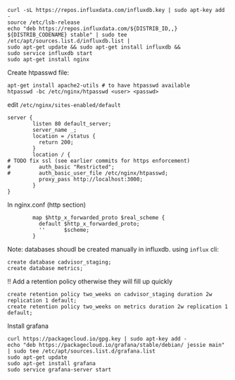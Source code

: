```
curl -sL https://repos.influxdata.com/influxdb.key | sudo apt-key add -
source /etc/lsb-release
echo "deb https://repos.influxdata.com/${DISTRIB_ID,,} ${DISTRIB_CODENAME} stable" | sudo tee /etc/apt/sources.list.d/influxdb.list |
sudo apt-get update && sudo apt-get install influxdb &&
sudo service influxdb start
sudo apt-get install nginx
```

Create htpasswd file:
```
apt-get install apache2-utils # to have htpasswd available
htpasswd -bc /etc/nginx/htpasswd <user> <passwd>
```
edit `/etc/nginx/sites-enabled/default`

```
server {
        listen 80 default_server;
        server_name _;
        location = /status {
          return 200;
        }
        location / {
# TODO fix ssl (see earlier commits for https enforcement)
#         auth_basic "Restricted";
#         auth_basic_user_file /etc/nginx/htpasswd;
          proxy_pass http://localhost:3000;
        }
}
```
In nginx.conf (http section)
```
        map $http_x_forwarded_proto $real_scheme {
          default $http_x_forwarded_proto;
          ''      $scheme;
        }
```

Note: databases shoudl be created manually in influxdb. using `influx` cli:
```
create database cadvisor_staging;
create database metrics;
```
!! Add a retention policy otherwise they will fill up quickly
```
create retention policy two_weeks on cadvisor_staging duration 2w replication 1 default;
create retention policy two_weeks on metrics duration 2w replication 1 default;
```

Install grafana

```
curl https://packagecloud.io/gpg.key | sudo apt-key add -
echo "deb https://packagecloud.io/grafana/stable/debian/ jessie main" | sudo tee /etc/apt/sources.list.d/grafana.list
sudo apt-get update
sudo apt-get install grafana
sudo service grafana-server start
```
